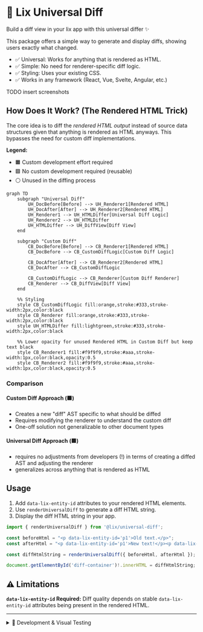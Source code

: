 # 🧬 Lix Universal Diff

Build a diff view in your lix app with this universal differ ✨

This package offers a simple way to generate and display diffs, showing users exactly what changed.

- ✅ Universal: Works for anything that is rendered as HTML.
- ✅ Simple: No need for renderer-specific diff logic.
- ✅ Styling: Uses your existing CSS.
- ✅ Works in any framework (React, Vue, Svelte, Angular, etc.)

TODO insert screenshots

## How Does It Work? (The Rendered HTML Trick)

The core idea is to diff the *rendered HTML output* instead of source data structures given that anything is rendered as HTML anyways. This bypasses the need for custom diff implementations. 

**Legend:**

- 🟧 Custom development effort required
- 🟩 No custom development required (reusable)
- ⚪ Unused in the diffing process

```mermaid
graph TD
    subgraph "Universal Diff"
        UH_DocBefore[Before] --> UH_Renderer1[Rendered HTML]
        UH_DocAfter[After] --> UH_Renderer2[Rendered HTML]
        UH_Renderer1 --> UH_HTMLDiffer[Universal Diff Logic]
        UH_Renderer2 --> UH_HTMLDiffer
        UH_HTMLDiffer --> UH_DiffView[Diff View]
    end

    subgraph "Custom Diff"
        CB_DocBefore[Before] --> CB_Renderer1[Rendered HTML]
        CB_DocBefore --> CB_CustomDiffLogic[Custom Diff Logic]
        
        CB_DocAfter[After] --> CB_Renderer2[Rendered HTML]
        CB_DocAfter --> CB_CustomDiffLogic
        
        CB_CustomDiffLogic --> CB_Renderer[Custom Diff Renderer]
        CB_Renderer --> CB_DiffView[Diff View]
    end

    %% Styling
    style CB_CustomDiffLogic fill:orange,stroke:#333,stroke-width:2px,color:black
    style CB_Renderer fill:orange,stroke:#333,stroke-width:2px,color:black
    style UH_HTMLDiffer fill:lightgreen,stroke:#333,stroke-width:2px,color:black
    
    %% Lower opacity for unused Rendered HTML in Custom Diff but keep text black
    style CB_Renderer1 fill:#f9f9f9,stroke:#aaa,stroke-width:1px,color:black,opacity:0.5
    style CB_Renderer2 fill:#f9f9f9,stroke:#aaa,stroke-width:1px,color:black,opacity:0.5
```

### Comparison

#### Custom Diff Approach (🟧)

- Creates a new "diff" AST specific to what should be diffed
- Requires modifying the renderer to understand the custom diff
- One-off solution not generalizable to other document types

#### Universal Diff Approach (🟩)

- requires no adjustments from developers (!) in terms of creating a diffed AST and adjusting the renderer
- generalizes across anything that is rendered as HTML

## Usage

1. Add `data-lix-entity-id` attributes to your rendered HTML elements.
2. Use `renderUniversalDiff` to generate a diff HTML string.
3. Display the diff HTML string in your app.

```typescript
import { renderUniversalDiff } from '@lix/universal-diff';

const beforeHtml = "<p data-lix-entity-id='p1'>Old text.</p>";
const afterHtml = "<p data-lix-entity-id='p1'>New text!</p><p data-lix-entity-id='p2'>Added.</p>";

const diffHtmlString = renderUniversalDiff({ beforeHtml, afterHtml });

document.getElementById('diff-container')!.innerHTML = diffHtmlString;
```

## ⚠️ Limitations

**`data-lix-entity-id` Required:** Diff quality depends on stable `data-lix-entity-id` attributes being present in the rendered HTML.

---

<details>
<summary>🧪 Development & Visual Testing</summary>

This package includes a Vite-based visual test website to help develop and debug the `renderUniversalDiff` function.

**Running the Test Website:**

1.  Ensure monorepo dependencies are installed (`pnpm install` from root).
2.  Start the dev server:

    ```bash
    # From monorepo root
    pnpm --filter universal-diff dev

    # Or from this package directory
    pnpm dev
    ```

</details>
